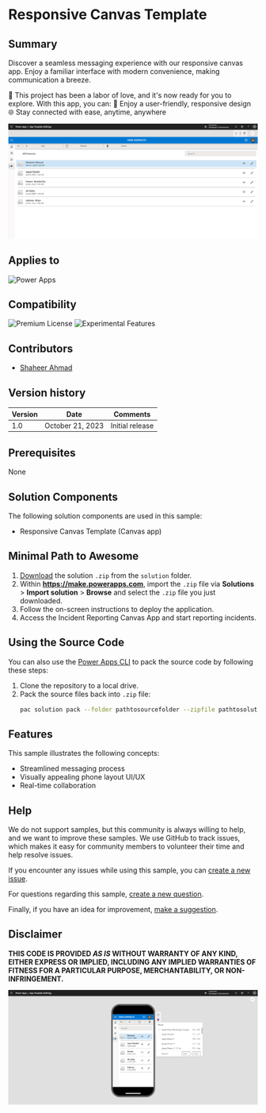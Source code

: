 # Responsive Canvas Template

## Summary

Discover a seamless messaging experience with our responsive canvas app. Enjoy a familiar interface with modern convenience, making communication a breeze.

📢 This project has been a labor of love, and it's now ready for you to explore. With this app, you can:
📱 Enjoy a user-friendly, responsive design
🌐 Stay connected with ease, anytime, anywhere

![Screenshot 2023-09-02 130516](./assets/Screenshot%202023-10-21%20150131.png)

## Applies to

![Power Apps](https://img.shields.io/badge/Power%20Apps-Yes-green "Yes")

## Compatibility
![Premium License](https://img.shields.io/badge/Premium%20License-Not%20Required-red.svg "Premium license not required")
![Experimental Features](https://img.shields.io/badge/Experimental%20Features-No-red.svg "Does not rely on experimental features")

## Contributors

* [Shaheer Ahmad](https://github.com/shaheerahmadch)

## Version history

Version|Date|Comments
-------|----|--------
1.0|October 21, 2023|Initial release

## Prerequisites

None

## Solution Components

The following solution components are used in this sample:

* Responsive Canvas Template (Canvas app)


## Minimal Path to Awesome

1. [Download](./solution/responsive-canvas-template.zip) the solution `.zip` from the `solution` folder.
2. Within **https://make.powerapps.com**, import the `.zip` file via **Solutions** > **Import solution** > **Browse** and select the `.zip` file you just downloaded.
3. Follow the on-screen instructions to deploy the application.
4. Access the Incident Reporting Canvas App and start reporting incidents.

## Using the Source Code

You can also use the [Power Apps CLI](https://aka.ms/pac/docs) to pack the source code by following these steps:

1. Clone the repository to a local drive.
2. Pack the source files back into `.zip` file:
   ```bash
   pac solution pack --folder pathtosourcefolder --zipfile pathtosolution  --processCanvasApps
   ```

## Features

This sample illustrates the following concepts:

* Streamlined messaging process
* Visually appealing phone layout UI/UX
* Real-time collaboration

## Help

We do not support samples, but this community is always willing to help, and we want to improve these samples. We use GitHub to track issues, which makes it easy for  community members to volunteer their time and help resolve issues.

If you encounter any issues while using this sample, you can [create a new issue](https://github.com/shaheerahmadch/responsive-canvas-template/issues/new?assignees=&labels=Needs%3A+Triage+%3Amag%3A%2Ctype%3Abug-suspected&template=bug-report.yml&sample=responsive-canvas-template&authors=@shaheerahmadch&title=responsive-canvas-template%20-%20).

For questions regarding this sample, [create a new question](https://github.com/shaheerahmadch/responsive-canvas-template/issues/new?assignees=&labels=Needs%3A+Triage+%3Amag%3A%2Ctype%3Abug-suspected&template=question.yml&sample=responsive-canvas-template&authors=@shaheerahmadch&title=responsive-canvas-template%20-%20).

Finally, if you have an idea for improvement, [make a suggestion](https://github.com/shaheerahmadch/responsive-canvas-template/issues/new?assignees=&labels=Needs%3A+Triage+%3Amag%3A%2Ctype%3Abug-suspected&template=suggestion.yml&sample=responsive-canvas-template&authors=@shaheerahmadch&title=responsive-canvas-template%20-%20).

## Disclaimer

**THIS CODE IS PROVIDED *AS IS* WITHOUT WARRANTY OF ANY KIND, EITHER EXPRESS OR IMPLIED, INCLUDING ANY IMPLIED WARRANTIES OF FITNESS FOR A PARTICULAR PURPOSE, MERCHANTABILITY, OR NON-INFRINGEMENT.**

<img src="./assets/Screenshot 2023-10-21 150153.png" />